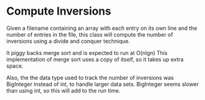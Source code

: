 # Compute Inversions

Given a filename containing an array with each entry on its own line
and the number of entries in the file, this class will compute the
number of inversions using a divide and conquer technique. 

It piggy backs merge sort and is expected to run at O(nlgn)
This implementation of merge sort uses a copy of itself, so it takes
up extra space.

Also, the the data type used to track the number of inversions 
was BigInteger instead of int, to handle larger data sets. BigInteger
seems slower than using int, so this will add to the run time.